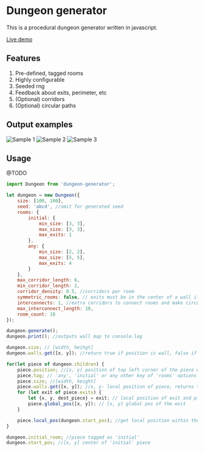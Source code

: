 # Dungeon generator

This is a procedural dungeon generator written in javascript.  

[Live demo](http://domasx2.github.io/dungeon-generator/)

## Features

1. Pre-defined, tagged rooms
2. Highly configurable
3. Seeded rng
5. Feedback about exits, perimeter, etc
4. (Optional) corridors
5. (Optional) circular paths


## Output examples

![Sample 1](http://domasx2.github.io/dungeon-generator/samples/sample1.png)
![Sample 2](http://domasx2.github.io/dungeon-generator/samples/sample2.png)
![Sample 3](http://domasx2.github.io/dungeon-generator/samples/sample3.png)

## Usage

@TODO

```javascript
import Dungeon from 'dungeon-generator';

let dungeon = new Dungeon({
    size: [100, 100], 
    seed: 'abcd', //omit for generated seed
    rooms: {
        initial: {
            min_size: [3, 3],
            max_size: [3, 3],
            max_exits: 1
        },
        any: {
            min_size: [2, 2],
            max_size: [5, 5],
            max_exits: 4
        }
    },
    max_corridor_length: 6,
    min_corridor_length: 2,
    corridor_density: 0.5, //corridors per room
    symmetric_rooms: false, // exits must be in the center of a wall if true
    interconnects: 1, //extra corridors to connect rooms and make circular paths. not 100% guaranteed
    max_interconnect_length: 10,
    room_count: 10
});

dungeon.generate();
dungeon.print(); //outputs wall map to console.log

dungeon.size; // [width, heihgt]
dungeon.walls.get([x, y]); //return true if position is wall, false if empty

for(let piece of dungeon.children) {
    piece.position; //[x, y] position of top left corner of the piece within dungeon
    piece.tag; // 'any', 'initial' or any other key of 'rooms' options property
    piece.size; //[width, height]
    piece.walls.get([x, y]); //x, y- local position of piece, returns true if wall, false if empty
    for (let exit of piece.exits) {
        let {x, y, dest_piece} = exit; // local position of exit and piece it exits to
        piece.global_pos([x, y]); // [x, y] global pos of the exit
    }

    piece.local_pos(dungeon.start_pos); //get local position within the piece of dungeon's global position
}

dungeon.initial_room; //piece tagged as 'initial'
dungeon.start_pos; //[x, y] center of 'initial' piece 
```